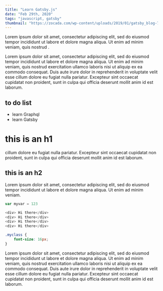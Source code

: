 ```yaml
---
title: "Learn Gatsby.js"
date: "Feb 29th, 2020"
tags: "javascript, gatsby"
thumbnail: "https://zocada.com/wp-content/uploads/2019/01/gatsby_blog-740x370.png"
---
```


Lorem ipsum dolor sit amet, consectetur adipiscing elit, sed do eiusmod tempor incididunt ut labore et dolore magna aliqua. Ut enim ad minim veniam, quis nostrud .

Lorem ipsum dolor sit amet, consectetur adipiscing elit, sed do eiusmod tempor incididunt ut labore et dolore magna aliqua. Ut enim ad minim veniam, quis nostrud exercitation ullamco laboris nisi ut aliquip ex ea commodo consequat. Duis aute irure dolor in reprehenderit in voluptate velit esse cillum dolore eu fugiat nulla pariatur. Excepteur sint occaecat cupidatat non proident, sunt in culpa qui officia deserunt mollit anim id est laborum.

## to do list

- learn Graphql
- learn Gatsby

# this is an h1
cillum dolore eu fugiat nulla pariatur. Excepteur sint occaecat cupidatat non proident, sunt in culpa qui officia deserunt mollit anim id est laborum.
## this is an h2
Lorem ipsum dolor sit amet, consectetur adipiscing elit, sed do eiusmod tempor incididunt ut labore et dolore magna aliqua. Ut enim ad minim veniam.

```javascript
var myvar = 123
```

```javascript
<div> Hi there</div>
<div> Hi there</div>
<div> Hi there</div>
<div> Hi there</div>
```

```css
.myclass {
    font-size: 16px;
}
```
Lorem ipsum dolor sit amet, consectetur adipiscing elit, sed do eiusmod tempor incididunt ut labore et dolore magna aliqua. Ut enim ad minim veniam, quis nostrud exercitation ullamco laboris nisi ut aliquip ex ea commodo consequat. Duis aute irure dolor in reprehenderit in voluptate velit esse cillum dolore eu fugiat nulla pariatur. Excepteur sint occaecat cupidatat non proident, sunt in culpa qui officia deserunt mollit anim id est laborum.